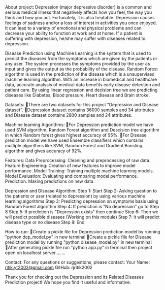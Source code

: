 About project:
Depression (major depressive disorder) is a common and serious medical illness that negatively affects how you feel,
the way you think and how you act. Fortunately, it is also treatable. Depression causes feelings of sadness and/or a loss of interest in 
activities you once enjoyed. It can lead to a variety of emotional and physical problems and can decrease your ability to function at work and at home. 
If a patient is suffering with depression, he/she may suffer with diseases related to depression. 

Disease Prediction using Machine Learning is the system that is used to predict the diseases from the symptoms which are given by the patients or any user.
The system processes the symptoms provided by the user as input and gives the output as the probability of the disease. Random Forest algorithm 
is used in the prediction of the disease which is a unsupervised machine learning algorithm. With an increase in biomedical and healthcare data, accurate analysis of medical 
data benefits early disease detection and patient care. By using linear regression and decision tree we are predicting 
diseases like Diabetes, Blood pressure, Heart disease and Brain stroke.
 
Datasets:
🔘There are two datasets for this project "Depression and Disease dataset".
🔘Depression dataset contains 36000 samples and 34 attributes and Disease dataset contains 2800 samples and 24 attributes.

Machine learning Algorithms:
🔘For Depression prediction model we have used SVM algorithm, Random Forest algorithm and Descision tree algorithm in which Random forest gives highest accuracy of 95%.
🔘For Disease prediction model we have used Ensemble classifiers which contains multiple algorithms like SVM, Random Forest and Gradient Boosting algorithm and gives accuracy of 92%.

Features:
Data Preprocessing: Cleaning and preprocessing of raw data.
Feature Engineering: Creation of new features to improve model performance.
Model Training: Training multiple machine learning models.
Model Evaluation: Evaluating and comparing model performance.
Prediction: Making predictions on new data.

Depression and Disease Algorithm:
Step 1: Start
Step 2: Asking question to the patients or user (related to depression) by using various machine learning algorithms
Step 3: Predicting depression on symptoms basis using Random Forest algorithm
Step 4: If prediction is "No depression" go to Step 8
Step 5: If prediction is "Depression exists" then continue
Step 6: Then we will predict possible diseases (Working on this module)
Step 7: It will predict disease type or no disease
Step 8: End

How to run:
🔘Create a pickle file for Depression prediction model by running "python dep_model.py" in new terminal
🔘Create a pickle file for Disease prediction model by running "python disease_model.py" in new terminal
🔘After generating pickle file run "python app.py" in terminal then project open on localhost server........

Contact:
For any questions or suggestions, please contact:
Your Name: ritik.yt2002@gmail.com
GitHub: rjritik2002

Thank you for checking out the Depression and its Related Diseases Prediction project! We hope you find it useful and informative.




